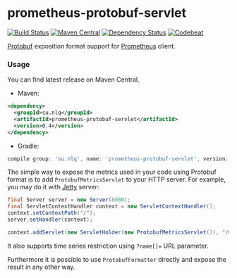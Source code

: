 # prometheus-protobuf-servlet

[![Build Status](https://img.shields.io/travis/nolequen/prometheus-protobuf-servlet.svg?branch=master)](https://travis-ci.org/nolequen/prometheus-protobuf-servlet)
[![Maven Central](https://img.shields.io/maven-central/v/su.nlq/prometheus-protobuf-servlet.svg)](https://maven-badges.herokuapp.com/maven-central/su.nlq/prometheus-protobuf-servlet)
[![Dependency Status](https://www.versioneye.com/user/projects/59cb9c0b6725bd11fffde5d3/badge.svg)](https://www.versioneye.com/user/projects/59cb9c0b6725bd11fffde5d3)
[![Codebeat](https://codebeat.co/badges/9086adaa-3c9d-4c3a-81cc-9bcf1a4bddc0)](https://codebeat.co/projects/github-com-nolequen-prometheus-protobuf-servlet-master)

[Protobuf](https://prometheus.io/docs/instrumenting/exposition_formats/) exposition format support for [Prometheus](https://prometheus.io/) client.

### Usage

You can find latest release on Maven Central.

* Maven:
```xml
<dependency>
  <groupId>su.nlq</groupId>
  <artifactId>prometheus-protobuf-servlet</artifactId>
  <version>0.4</version>
</dependency>
```

* Gradle:
```groovy
compile group: 'su.nlq', name: 'prometheus-protobuf-servlet', version: '0.4'
```

The simple way to expose the metrics used in your code using Protobuf format is to add `ProtobufMetricsServlet` to your HTTP server.
For example, you may do it with [Jetty](https://www.eclipse.org/jetty/) server:

```java
final Server server = new Server(8080);
final ServletContextHandler context = new ServletContextHandler();
context.setContextPath("/");
server.setHandler(context);

context.addServlet(new ServletHolder(new ProtobufMetricsServlet()), "/metrics");
```

It also supports time series restriction using `?name[]=` URL parameter.

Furthermore it is possible to use `ProtobufFormatter` directly and expose the result in any other way.